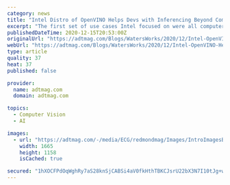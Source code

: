 ```yaml
---
category: news
title: "Intel Distro of OpenVINO Helps Devs with Inferencing Beyond Computer Vision"
excerpt: "The first set of use cases Intel focused on were all computer vision related, Pearson said, because that's where most developers needed with inferencing. But with the most recent release of the toolkit, Intel is looking at inference beyond computer vision."
publishedDateTime: 2020-12-15T20:53:00Z
originalUrl: "https://adtmag.com/Blogs/WatersWorks/2020/12/Intel-OpenVINO-Helps-Devs-with-Inferencing.aspx?p=1"
webUrl: "https://adtmag.com/Blogs/WatersWorks/2020/12/Intel-OpenVINO-Helps-Devs-with-Inferencing.aspx?p=1"
type: article
quality: 37
heat: 37
published: false

provider:
  name: adtmag.com
  domain: adtmag.com

topics:
  - Computer Vision
  - AI

images:
  - url: "https://adtmag.com/-/media/ECG/redmondmag/Images/IntroImagesBigSmall/ColorfulLightsBig.jpg"
    width: 1665
    height: 1158
    isCached: true

secured: "1hXOCFPdOqWghRy7aS28knSjCABSi4aV0fkHthTBKCJsrU22bX3N7I10tJg+wJFjuerP+den1Olw4/6OQoEmDKsBd4FxJbSrJinHDPhO8Et9rvXwjuUo4KR4YpQ5A+ev+wt2SRWSqDLZL+0fVY3IsFGtEwAjaOGVfbfEy9qn4m2gaVtjPH1cwbal6Fls+0eHeV0QCfZd38qfktCZw5TJpXPzgWZWVkR9udTrJYVsRvd8Qk/MqvsA4WnlzAwsdiDETeRFIPyCzqjKizExc7361UBexL8YEIqM2CqDbDwV0kOGntXPbjhvw+Zz0mjG+d9PzaJhz2eOfpn4yXeLpEMaKdEqvv6JrEnLbK7PvnC+YKY=;RD3zGkgN6v5B/AMtRfkRmw=="
---
```


